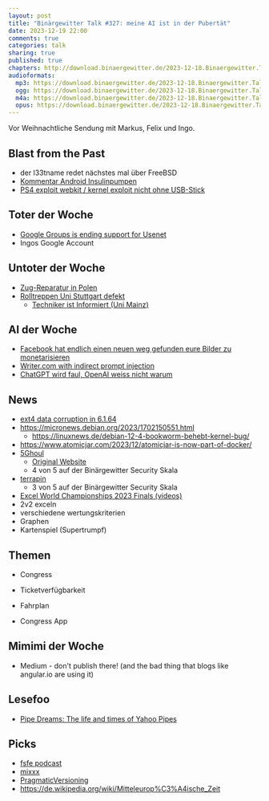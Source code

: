 ```yaml
---
layout: post
title: "Binärgewitter Talk #327: meine AI ist in der Pubertät"
date: 2023-12-19 22:00
comments: true
categories: talk
sharing: true
published: true
chapters: http://download.binaergewitter.de/2023-12-18.Binaergewitter.Talk.327.chapters.txt
audioformats:
  mp3: https://download.binaergewitter.de/2023-12-18.Binaergewitter.Talk.327.mp3
  ogg: https://download.binaergewitter.de/2023-12-18.Binaergewitter.Talk.327.ogg
  m4a: https://download.binaergewitter.de/2023-12-18.Binaergewitter.Talk.327.m4a
  opus: https://download.binaergewitter.de/2023-12-18.Binaergewitter.Talk.327.opus
---
```

Vor Weihnachtliche Sendung mit Markus, Felix und Ingo.

## Blast from the Past

* der l33tname redet nächstes mal über FreeBSD
* [Kommentar Android Insulinpumpen]( https://blog.binaergewitter.de/2023/12/05/binaergewitter-talk-number-326-ailluminaten )
* [PS4 exploit webkit / kernel exploit nicht ohne USB-Stick]( https://wololo.net/2023/12/04/psfree-webkit-exploit-for-ps4-6-00-to-9-60-and-ps5-1-00-to-5-50-quickhen-toolkit-announced/ )

## Toter der Woche

- [Google Groups is ending support for Usenet]( https://support.google.com/groups/answer/11036538?hl=en )
- Ingos Google Account

## Untoter der Woche

- [Zug-Reparatur in Polen]( https://arstechnica.com/tech-policy/2023/12/manufacturer-deliberately-bricked-trains-repaired-by-competitors-hackers-find/ )
- [Rolltreppen Uni Stuttgart defekt]( https://www.spiegel.de/netzwelt/web/memes-auf-rolltreppen-in-stuttgart-deutsche-bahn-gibt-ihren-widerstand-auf-a-96949e2b-d555-4dcf-8629-f8d9b5cfbed1 )
  - [Techniker ist Informiert (Uni Mainz)]( https://www.vice.com/de/article/evbz7z/techniker-ist-informiert-hinter-der-viralsten-tur-deutschlands-steckt-eine-grosse-luge )

## AI der Woche
- [Facebook hat endlich einen neuen weg gefunden eure Bilder zu monetarisieren]( https://arstechnica.com/information-technology/2023/12/metas-new-ai-image-generator-was-trained-on-1-1-billion-instagram-and-facebook-photos/ ) 
- [Writer.com with indirect prompt injection]( https://promptarmor.substack.com/p/data-exfiltration-from-writercom )
- [ChatGPT wird faul, OpenAI weiss nicht warum]( https://www.golem.de/news/ki-chatgpt-wird-faul-openai-weiss-nicht-warum-2312-180214.html )

## News
- [ext4 data corruption in 6.1.64]( https://bugs.debian.org/cgi-bin/bugreport.cgi?bug=1057843 )
- https://micronews.debian.org/2023/1702150551.html
  * https://linuxnews.de/debian-12-4-bookworm-behebt-kernel-bug/
- https://www.atomicjar.com/2023/12/atomicjar-is-now-part-of-docker/
- [5Ghoul]( https://tarnkappe.info/artikel/entertainment/smartphones/5ghoul-sicherheitsluecke-in-5g-modems-betrifft-ios-und-android-284439.html )
  - [Original Website]( https://asset-group.github.io/disclosures/5ghoul/ )
  - 4 von 5 auf der Binärgewitter Security Skala
- [terrapin]( https://terrapin-attack.com/ )
  - 3 von 5 auf der Binärgewitter Security Skala
- [Excel World Championships 2023 Finals (videos)]( https://www.youtube.com/watch?v=UDGdPE_C9u8 )
 - 2v2 exceln
 - verschiedene wertungskriterien
 - Graphen
 - Kartenspiel (Supertrumpf)


## Themen

- Congress

- Ticketverfügbarkeit
- Fahrplan
- Congress App

## Mimimi der Woche

- Medium - don't publish there! (and the bad thing that blogs like angular.io are using it)

## Lesefoo

- [Pipe Dreams: The life and times of Yahoo Pipes]( https://retool.com/pipes )

## Picks

- [fsfe podcast]( https://fsfe.org/news/podcast/episode-22.html )
- [mixxx]( https://mixxx.org )
- [PragmaticVersioning]( https://github.com/seveibar/pragmaticversioning )
- https://de.wikipedia.org/wiki/Mitteleurop%C3%A4ische_Zeit



